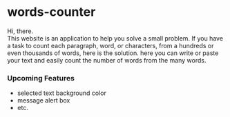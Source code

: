 # words-counter
Hi, there.<br>
This website is an application to help you solve a small problem.
If you have a task to count each paragraph, word, or characters, from a hundreds or even thousands of words, 
here is the solution. here you can write or paste your text and easily count the number of words from the many words.

<h3>Upcoming Features</h3>

+ selected text background color
+ message alert box
+ etc.
